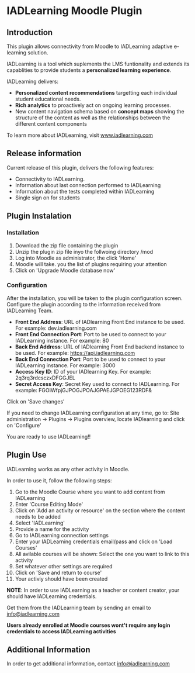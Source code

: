 # IADLearning Moodle Plugin


## Introduction

This plugin allows connectivity from Moodle to IADLearning adaptive e-learning solution.

IADLearning is a tool which suplements the LMS funtionality and extends its capablities to provide students a **personalized learning experience**.

IADLearning delivers:

- **Personalized content recommendations** targetting each individual student educational needs.
- **Rich analytics** to proactively act on ongoing learning processes.
- New content navigation schema based on **concept maps** showing the structure of the content as well as the relationships between the different content components

To learn more about IADLearning, visit www.iadlearning.com

## Release information

Current release of this plugin, delivers the following features:

- Connectivity to IADLearning.
- Information about last connection performed to IADLearning
- Information about the tests completed within IADLearning
- Single sign on for students

## Plugin Instalation


### Installation

1. Download the zip file containing the plugin
2. Unzip the plugin zip file inyo the follwoing directory <siteroot>/mod
3. Log into Moodle as administrator, the click 'Home'
4. Moodle will take. you the list of plugins requiring your attention
5. Click on 'Upgrade Moodle database now'


### Configuration

After the installation, you will be taken to the plugin configuration screen. Configure the plugin according to the information received from IADLearning Team.

 - **Front End Address**: URL of IADlearning Front End instance to be used. For example: dev.iadlearning.com
 - **Front End Connection Port**: Port to be used to connect to your IADLearning instance.  For example: 80
 - **Back End Address**: URL of IADlearning Front End backend instance to be used. For example: https://api.iadlearning.com
 - **Back End Connection Port**:  Port to be used to connect to your IADLearning instance.  For example: 3000
 - **Access Key ID**: ID of your IADlearning Key. For example: 2q3rq3rdcsczxDFGGJEL
 - **Secret Access Key**: Secret Key used to connect to IADLearning. For example: FGOIWfpjGJPOGJPOAJGPAEJGPOEG123RDF&

 Click on 'Save changes'

If you need to change IADLearning configuration at any time, go to: Site administration -> Plugins -> Plugins overview, locate IADlearning and click on 'Configure'

You are ready to use IADLearning!!


## Plugin Use

IADLearning works as any other activity in Moodle.

In order to use it, follow the following steps:

1. Go to the Moodle Course where you want to add content from IADLearning
2. Enter 'Course Editing Mode'
3. Click on 'Add an activity or resource' on the section where the content needs to be added
4. Select 'IADLearning'
5. Provide a name for the activity
6. Go to IADLearning connection settings
7. Enter your IADLearning credentials email/pass and click on 'Load Courses'
8. All avilable courses will be shown: Select the one you want to link to this activity
9. Set whatever other settings are required
10. Click on 'Save and return to course'
11. Your activiy should have been created



**NOTE**: In order to use IADLearning as a teacher or content creator, your should have IADLearning credentials. 

Get them from the IADLearning team by sending an email to info@iadlearning.com


**Users already enrolled at Moodle courses wont't require any login credentials to access IADLearning activities**


## Additional Information

In order to get additional information, contact info@iadlearning.com




